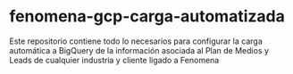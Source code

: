# fenomena-gcp-carga-automatizada
Este repositorio contiene todo lo necesarios para configurar la carga automática a BigQuery de la información asociada al Plan de Medios y Leads de cualquier industria y cliente ligado a Fenomena
